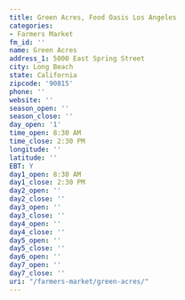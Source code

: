 ```yaml
---
title: Green Acres, Food Oasis Los Angeles
categories:
- Farmers Market
fm_id: ''
name: Green Acres
address_1: 5000 East Spring Street
city: Long Beach
state: California
zipcode: '90815'
phone: ''
website: ''
season_open: ''
season_close: ''
day_open: '1'
time_open: 8:30 AM
time_close: 2:30 PM
longitude: ''
latitude: ''
EBT: Y
day1_open: 8:30 AM
day1_close: 2:30 PM
day2_open: ''
day2_close: ''
day3_open: ''
day3_close: ''
day4_open: ''
day4_close: ''
day5_open: ''
day5_close: ''
day6_open: ''
day7_open: ''
day7_close: ''
uri: "/farmers-market/green-acres/"
---
```


